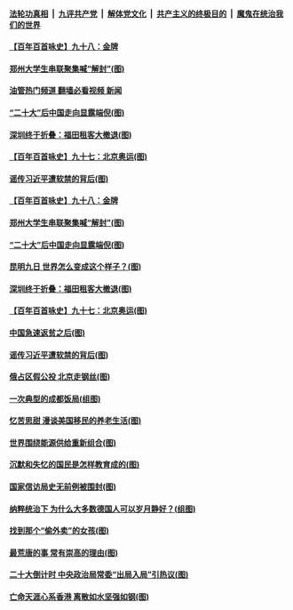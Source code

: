 ####  [法轮功真相](../../../../basic/blob/master/README.md?t=10010131) &nbsp;|&nbsp; [九评共产党](../../../../9ping.md/blob/master/README.md?t=10010131) &nbsp;|&nbsp; [解体党文化](../../../../jtdwh.md/blob/master/README.md?t=10010131)  &nbsp;|&nbsp; [共产主义的终极目的](../../../../gczydzjmd.md/blob/master/README.md?t=10010131) &nbsp;|&nbsp; [魔鬼在统治我们的世界](../../../../mgztzwmdsj.md/blob/master/README.md?t=10010131) 

#### [【百年百首咏史】九十八：金牌](../pages/p4/1017973.md?t=10010131) 

#### [郑州大学生串联聚集喊“解封”(图)](../pages/p4/1017932.md?t=10010131) 

#### [油管热门频道 翻墙必看视频 新闻](http://209.250.226.216:81/youtube.html?10010131)

#### [“二十大”后中国走向显露端倪(图)](../pages/p4/1017926.md?t=10010131) 

#### [深圳终于折叠：福田租客大撤退(图)](../pages/p4/1017904.md?t=10010131) 

#### [【百年百首咏史】九十七：北京奥运(图)](../pages/p4/1017920.md?t=10010131) 

#### [谣传习近平遭软禁的背后(图)](../pages/p4/1017846.md?t=10010131) 

#### [【百年百首咏史】九十八：金牌](../pages/p4/1017973.md?t=10010131) 


#### [郑州大学生串联聚集喊“解封”(图)](../pages/p4/1017932.md?t=10010131) 

#### [“二十大”后中国走向显露端倪(图)](../pages/p4/1017926.md?t=10010131) 

#### [昆明九日 世界怎么变成这个样子？(图)](../pages/p4/1017917.md?t=10010131) 

#### [深圳终于折叠：福田租客大撤退(图)](../pages/p4/1017904.md?t=10010131) 

#### [【百年百首咏史】九十七：北京奥运(图)](../pages/p4/1017920.md?t=10010131) 

#### [中国急速返贫之后(图)](../pages/p4/1017854.md?t=10010131) 

#### [谣传习近平遭软禁的背后(图)](../pages/p4/1017846.md?t=10010131) 

#### [俄占区假公投 北京走钢丝(图)](../pages/p4/1017845.md?t=10010131) 

#### [一次典型的成都饭局(组图)](../pages/p4/1017838.md?t=10010131) 

#### [忆苦思甜 漫谈美国移民的养老生活(图)](../pages/p4/1017764.md?t=10010131) 

#### [世界围绕能源供给重新组合(图)](../pages/p4/1017753.md?t=10010131) 

#### [沉默和失忆的国民是怎样教育成的(图)](../pages/p4/1017754.md?t=10010131) 

#### [国家信访局史无前例被围封(图)](../pages/p4/1017758.md?t=10010131) 

#### [纳粹统治下 为什么大多数德国人可以岁月静好？(组图)](../pages/p4/1017752.md?t=10010131) 

#### [找到那个“偷外卖”的女孩(图)](../pages/p4/1017671.md?t=10010131) 

#### [最荒唐的事 常有崇高的理由(图)](../pages/p4/1017670.md?t=10010131) 

#### [二十大倒计时 中央政治局常委“出局入局”引热议(图)](../pages/p4/1017669.md?t=10010131) 

#### [亡命天涯心系香港 离散如水坚强如钢(图)](../pages/p4/1017667.md?t=10010131) 

<img src='http://gfw-breaker.win/goodnews/indexes/p4.md' width='0px' height='0px'/>
